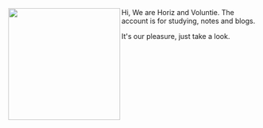 <img align="left" src="https://github.com/VoluntieTsai/VoluntieTsai/blob/main/Elias.png" height="225" width="auto" >
Hi, We are Horiz and Voluntie.  
The account is for studying, notes and blogs.

It's our pleasure, just take a look.


<!---
Raincrow9/Raincrow9 is a ✨ special ✨ repository because its `README.md` (this file) appears on your GitHub profile.
You can click the Preview link to take a look at your changes.
--->
